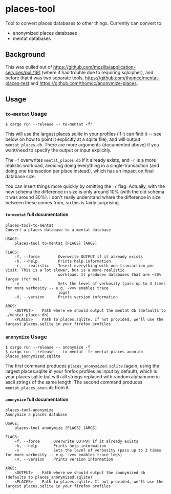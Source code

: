 # places-tool

Tool to convert places databases to other things. Currently can convert to:

- anonymized places databases
- mentat databases

## Background

This was pulled out of https://github.com/mozilla/application-services/pull/191 (where it had trouble due to requiring sqlcipher), and before that it was two separate tools, https://github.com/thomcc/mentat-places-test and https://github.com/thomcc/anonymize-places.

## Usage

### `to-mentat` Usage

```
$ cargo run --release -- to-mentat -fr
```

This will use the largest places.sqlite in your profiles (if it can find it -- see below on how to point it explicitly at a sqlite file), and will output `mentat_places.db`. There are more arguments (documented above) if you want/need to specify the output or input explicitly.

The `-f` overwrites `mentat_places.db` if it already exists, and `-r` is a more realistic workload, avoiding doing everything in a single-transaction (and doing one transaction per place instead), which has an impact on final database size.

You can insert things more quickly by omitting the `-r` flag. Actually, with the new schema the difference in size is only around 10% (with the old schema it was around 30%). I don't really understand where the difference in size between these comes from, so this is fairly surprising.

#### `to-mentat` full documentation

```
places-tool-to-mentat
Convert a places database to a mentat database

USAGE:
    places-tool to-mentat [FLAGS] [ARGS]

FLAGS:
    -f, --force        Overwrite OUTPUT if it already exists
    -h, --help         Prints help information
    -r, --realistic    Insert everything with one transaction per visit. This is a lot slower, but is a more realistic
                       workload. It produces databases that are ~30% larger (for me).
    -v                 Sets the level of verbosity (pass up to 3 times for more verbosity -- e.g. -vvv enables trace
                       logs)
    -V, --version      Prints version information

ARGS:
    <OUTPUT>    Path where we should output the mentat db (defaults to ./mentat_places.db)
    <PLACES>    Path to places.sqlite. If not provided, we'll use the largest places.sqlite in your firefox profiles
```

### `anonymize` Usage

```
$ cargo run --release -- anonymize -f
$ cargo run --release -- to-mentat -fr mentat_places_anon.db places_anonymized.sqlite
```

The first command produces `places_anonymized.sqlite` (again, using the largest places.sqlite in your firefox profiles as input by default), which is your places.sqlite but with all strings replaced with random alphanumeric ascii strings of the same length. The second command produces `mentat_places_anon.db` from it.

#### `anonymize` full documentation

```
places-tool-anonymize
Anonymize a places database

USAGE:
    places-tool anonymize [FLAGS] [ARGS]

FLAGS:
    -f, --force      Overwrite OUTPUT if it already exists
    -h, --help       Prints help information
    -v               Sets the level of verbosity (pass up to 3 times for more verbosity -- e.g. -vvv enables trace logs)
    -V, --version    Prints version information

ARGS:
    <OUTPUT>    Path where we should output the anonymized db (defaults to places_anonymized.sqlite)
    <PLACES>    Path to places.sqlite. If not provided, we'll use the largest places.sqlite in your firefox profiles
```

